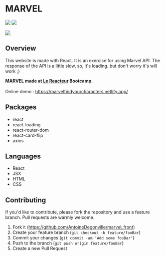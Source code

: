 # MARVEL
![](https://img.shields.io/github/last-commit/AntoineDegonville/marvel_front.svg?style=for-the-badge)
![](https://img.shields.io/website?up_color=green&up_message=online&url=https%3A%2F%2Fmarvelfindyourcharacters.netlify.app%2F)

![](https://res.cloudinary.com/dta6lllnx/image/upload/v1610457793/GithubPreviews/Screenshot_2021-01-12_at_14.20.43_l1jpl2.png)

## Overview

This website is made with React.
It is an exercise for using Marvel API.
The response of the API is a little slow, so, it's loading..but don't worry it's will work ;) 


**MARVEL made at [Le Reacteur](https://www.lereacteur.io/) Bootcamp.**  
<br />
Online demo : https://marvelfindyourcharacters.netlify.app/

## Packages

- react
- react-loading
- react-router-dom
- react-card-flip
- axios

## Languages 

- React
- JSX
- HTML
- CSS

## Contributing

If you'd like to contribute, please fork the repository and use a feature branch. Pull requests are warmly welcome.

1. Fork it (<https://github.com/AntoineDegonville/marvel_front>)
2. Create your feature branch (`git checkout -b feature/fooBar`)
3. Commit your changes (`git commit -am 'Add some fooBar'`)
4. Push to the branch (`git push origin feature/fooBar`)
5. Create a new Pull Request
